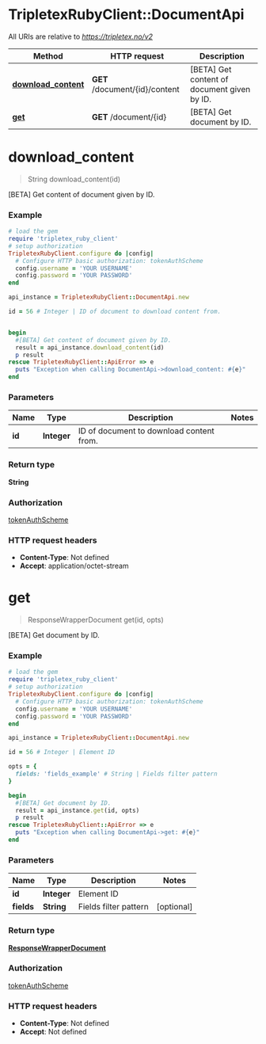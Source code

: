 # TripletexRubyClient::DocumentApi

All URIs are relative to *https://tripletex.no/v2*

Method | HTTP request | Description
------------- | ------------- | -------------
[**download_content**](DocumentApi.md#download_content) | **GET** /document/{id}/content | [BETA] Get content of document given by ID.
[**get**](DocumentApi.md#get) | **GET** /document/{id} | [BETA] Get document by ID.


# **download_content**
> String download_content(id)

[BETA] Get content of document given by ID.



### Example
```ruby
# load the gem
require 'tripletex_ruby_client'
# setup authorization
TripletexRubyClient.configure do |config|
  # Configure HTTP basic authorization: tokenAuthScheme
  config.username = 'YOUR USERNAME'
  config.password = 'YOUR PASSWORD'
end

api_instance = TripletexRubyClient::DocumentApi.new

id = 56 # Integer | ID of document to download content from.


begin
  #[BETA] Get content of document given by ID.
  result = api_instance.download_content(id)
  p result
rescue TripletexRubyClient::ApiError => e
  puts "Exception when calling DocumentApi->download_content: #{e}"
end
```

### Parameters

Name | Type | Description  | Notes
------------- | ------------- | ------------- | -------------
 **id** | **Integer**| ID of document to download content from. | 

### Return type

**String**

### Authorization

[tokenAuthScheme](../README.md#tokenAuthScheme)

### HTTP request headers

 - **Content-Type**: Not defined
 - **Accept**: application/octet-stream



# **get**
> ResponseWrapperDocument get(id, opts)

[BETA] Get document by ID.



### Example
```ruby
# load the gem
require 'tripletex_ruby_client'
# setup authorization
TripletexRubyClient.configure do |config|
  # Configure HTTP basic authorization: tokenAuthScheme
  config.username = 'YOUR USERNAME'
  config.password = 'YOUR PASSWORD'
end

api_instance = TripletexRubyClient::DocumentApi.new

id = 56 # Integer | Element ID

opts = { 
  fields: 'fields_example' # String | Fields filter pattern
}

begin
  #[BETA] Get document by ID.
  result = api_instance.get(id, opts)
  p result
rescue TripletexRubyClient::ApiError => e
  puts "Exception when calling DocumentApi->get: #{e}"
end
```

### Parameters

Name | Type | Description  | Notes
------------- | ------------- | ------------- | -------------
 **id** | **Integer**| Element ID | 
 **fields** | **String**| Fields filter pattern | [optional] 

### Return type

[**ResponseWrapperDocument**](ResponseWrapperDocument.md)

### Authorization

[tokenAuthScheme](../README.md#tokenAuthScheme)

### HTTP request headers

 - **Content-Type**: Not defined
 - **Accept**: Not defined



